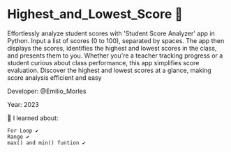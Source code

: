 # Highest_and_Lowest_Score 👀

Effortlessly analyze student scores with 'Student Score Analyzer' app in Python. 
Input a list of scores (0 to 100), separated by spaces. 
The app then displays the scores, identifies the highest and lowest scores in the class, and presents them to you. 
Whether you're a teacher tracking progress or a student curious about class performance, this app simplifies score evaluation. 
Discover the highest and lowest scores at a glance, making score analysis efficient and easy

Developer: @Emilio_Morles

Year: 2023

🔸 I learned about:

    For Loop ✔️
    Range ✔️
    max() and min() funtion ✔️
